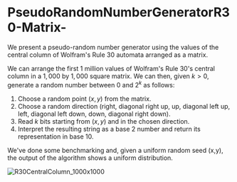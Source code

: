 # PseudoRandomNumberGeneratorR30-Matrix-
We present a pseudo-random number generator using the values of the central column of Wolfram's Rule 30 automata arranged as a matrix.

We can arrange the first $1$ million values of Wolfram's Rule 30's central column in a $1,000$ by $1,000$ square matrix. We can then, given $k>0$,
generate a random number  between $0$ and $2^{k}$ as follows:

1. Choose a random point $(x,y)$ from the matrix.
2. Choose a random direction (right, diagonal right up, up, diagonal left up, left, diagonal left down, down, diagonal right down).
3. Read $k$ bits starting from $(x,y)$ and in the chosen direction.
4. Interpret the resulting string as a base $2$ number and return its representation in base $10$.


We've done some benchmarking and, given a uniform random seed (x,y), the output of the algorithm shows a uniform distribution. 


![R30CentralColumn_1000x1000](https://github.com/user-attachments/assets/68ca3295-5c72-44f0-aaa9-fad11b62639d)
